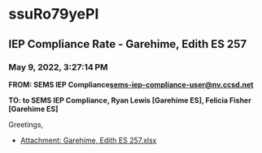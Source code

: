 # ssuRo79yePI
## IEP Compliance Rate - Garehime, Edith ES 257
### May 9, 2022, 3:27:14 PM
**FROM: SEMS IEP Compliance<sems-iep-compliance-user@nv.ccsd.net>**

**TO: to SEMS IEP Compliance, Ryan Lewis [Garehime ES], Felicia Fisher [Garehime ES]**


Greetings,  





* [Attachment: Garehime, Edith ES 257.xlsx](ssuRo79yePI-attachment-1.xlsx)
